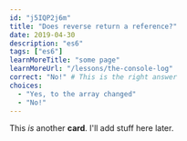 ```yaml
---
id: "j5IQP2j6m"
title: "Does reverse return a reference?"
date: 2019-04-30
description: "es6"
tags: ["es6"]
learnMoreTitle: "some page"
learnMoreUrl: "/lessons/the-console-log"
correct: "No!" # This is the right answer
choices:
  - "Yes, to the array changed"
  - "No!"
---
```


This _is_ another **card**. I'll add stuff here later.